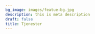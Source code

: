 ```yaml
---
bg_image: images/featue-bg.jpg
description: this is meta description
draft: false
title: Tjenester
---
```

